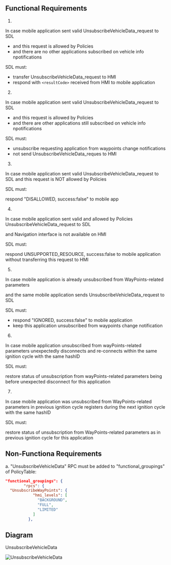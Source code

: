 ## Functional Requirements

1.
In case mobile application sent valid UnsubscribeVehicleData_request to SDL
- and this request is allowed by Policies
- and there are no other applications subscribed on vehicle info npotifications

SDL must: 
- transfer UnsubscribeVehicleData_request to HMI
- respond with `<resultCode>` received from HMI to mobile application

2.
In case mobile application sent valid UnsubscribeVehicleData_request to SDL
- and this request is allowed by Policies
- and there are other applications still subscribed on vehicle info npotifications

SDL must: 
- unsubscribe requesting application from waypoints change notifications
- not send UnsubscribeVehicleData_reques to HMI

3.
In case mobile application sent valid UnsubscribeVehicleData_request to SDL
and this request is NOT allowed by Policies

SDL must: 

respond "DISALLOWED, success:false" to mobile app

4. 
In case mobile application sent valid and allowed by Policies UnsubscribeVehicleData_request to SDL

and Navigation interface is not available on HMI

SDL must:

respond UNSUPPORTED_RESOURCE, success:false to mobile application without transferring this request to HMI

5.
In case mobile application is already unsubscribed from WayPoints-related parameters

and the same mobile application  sends UnsubscribeVehicleData_request to SDL

SDL must:

- respond "IGNORED, success:false" to mobile application
- keep this application unsubscribed from waypoints change notification

6.
In case mobile application unsubscribed from wayPoints-related parameters
unexpectedly disconnects and re-connects within the same ignition cycle with the same hashID

SDL must:

restore status of unsubscription from wayPoints-related parameters being before unexpected disconnect for this application

7.
In case mobile application was unsubscribed from WayPoints-related parameters in previous ignition cycle
registers during the next ignition cycle with the same hashID

SDL must:

restore status of unsubscription from WayPoints-related parameters as in previous ignition cycle for this application

## Non-Functiona Requirements

a. "UnsubscribeVehicleData" RPC must be added to "functional_groupings" of PolicyTable:

```json
"functional_groupings": {
        "rpcs": {
  "UnsubscribeWayPoints": {
            "hmi_levels": [
              "BACKGROUND",
              "FULL",
              "LIMITED"
            ]
          },
```

## Diagram

UnsubscribeVehicleData

![UnsubscribeVehicleData](https://github.com/smartdevicelink/sdl_requirements/blob/UnsubscribeWayPoints/detailed_docs/accessories/UnsubscribeVehicleData.png)

